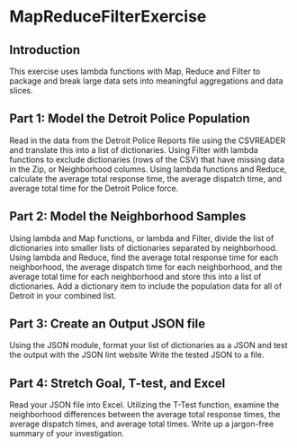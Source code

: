 # MapReduceFilterExercise

## Introduction
This exercise uses lambda functions with Map, Reduce and Filter to package and break large data sets into meaningful aggregations and data slices.

## Part 1: Model the Detroit Police Population
Read in the data from the Detroit Police Reports file using the CSVREADER and translate this into a list of dictionaries. Using Filter with lambda functions to exclude dictionaries (rows of the CSV) that have missing data in the Zip, or Neighborhood columns. Using lambda functions and Reduce, calculate the average total response time, the average dispatch time, and average total time for the Detroit Police force.

## Part 2: Model the Neighborhood Samples
Using lambda and Map functions, or lambda and Filter, divide the list of dictionaries into smaller lists of dictionaries separated by neighborhood. Using lambda and Reduce, find the average total response time for each neighborhood, the average dispatch time for each neighborhood, and the average total time for each neighborhood and store this into a list of dictionaries. Add a dictionary item to include the population data for all of Detroit in your combined list.

## Part 3: Create an Output JSON file
Using the JSON module, format your list of dictionaries as a JSON and test the output with the JSON lint website Write the tested JSON to a file.

## Part 4: Stretch Goal, T-test, and Excel
Read your JSON file into Excel. Utilizing the T-Test function, examine the neighborhood differences between the average total response times, the average dispatch times, and average total times. Write up a jargon-free summary of your investigation.

